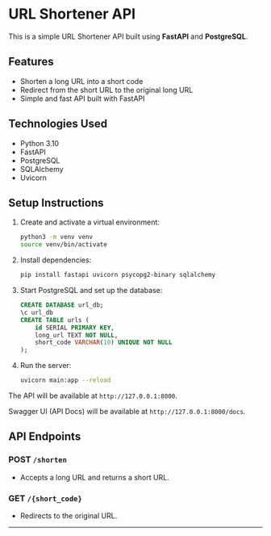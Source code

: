 # URL Shortener API

This is a simple URL Shortener API built using **FastAPI** and **PostgreSQL**.

## Features
- Shorten a long URL into a short code
- Redirect from the short URL to the original long URL
- Simple and fast API built with FastAPI

## Technologies Used
- Python 3.10
- FastAPI
- PostgreSQL
- SQLAlchemy
- Uvicorn

## Setup Instructions

1. Create and activate a virtual environment:
    ```bash
    python3 -m venv venv
    source venv/bin/activate
    ```

2. Install dependencies:
    ```bash
    pip install fastapi uvicorn psycopg2-binary sqlalchemy
    ```

3. Start PostgreSQL and set up the database:
    ```sql
    CREATE DATABASE url_db;
    \c url_db
    CREATE TABLE urls (
        id SERIAL PRIMARY KEY,
        long_url TEXT NOT NULL,
        short_code VARCHAR(10) UNIQUE NOT NULL
    );
    ```

4. Run the server:
    ```bash
    uvicorn main:app --reload
    ```

The API will be available at `http://127.0.0.1:8000`.

Swagger UI (API Docs) will be available at `http://127.0.0.1:8000/docs`.

## API Endpoints

### POST `/shorten`
- Accepts a long URL and returns a short URL.

### GET `/{short_code}`
- Redirects to the original URL.

---

